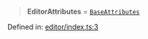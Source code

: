> **EditorAttributes** = [`BaseAttributes`](/PUBLIC_PATH/type-aliases/BaseAttributes.md)

Defined in: [editor/index.ts:3](https://github.com/rossrobino/components/blob/main/packages/drab/src/editor/index.ts#L3)
